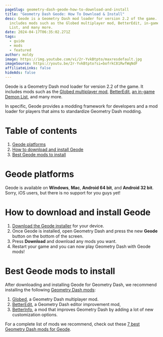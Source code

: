 ```yaml
---
pageSlug: geometry-dash-geode-how-to-download-and-install
title: "Geometry Dash Geode: How To Download & Install"
desc: Geode is a Geometry Dash mod loader for version 2.2 of the game. It
  includes mods such as the Globed multiplayer mod, BetterEdit, in-game Demon
  List, and many more.
date: 2024-04-17T06:35:02.271Z
tags:
  - guide
  - mods
  - featured
author: moldy
image: https://img.youtube.com/vi/2r-YvkBtpto/maxresdefault.jpg
imageSource: https://youtu.be/2r-YvkBtpto?si=bofrkC81RwfWqNdF
affiliateLinks: false
hideAds: false
---
```

Geode is a Geometry Dash mod loader for version 2.2 of the game. It includes mods such as the [Globed multiplayer mod](/posts/geometry-dash-multiplayer-how-to-download-and-install/), [BetterEdit](/posts/5-must-have-geometry-dash-mods-that-you-need-right-now/#better-info), [an in-game Demon List](/categories/demonlist/), and many more.

In specific, Geode provides a modding framework for developers and a mod loader for players that aims to standardize Geometry Dash modding.

# Table of contents

1. [Geode platforms](#geode-platforms)
2. [How to download and install Geode](#how-to-download-and-install-geode)
3. [Best Geode mods to install](#best-geode-mods-to-install)

# Geode platforms

Geode is available on **Windows**, **Mac**, **Android 64 bit**, and **Android 32 bit**. Sorry, iOS users, but there is no support for you guys yet!

# How to download and install Geode

1. [Download the Geode installer](https://geode-sdk.org/install/) for your device.
2. Once Geode is installed, open Geometry Dash and press the new **Geode** button on the bottom of the screen.
3. Press **Download** and download any mods you want.
4. Restart your game and you can now play Geometry Dash with Geode mods!

# Best Geode mods to install

After downloading and installing Geode for Geometry Dash, we recommend installing the following [Geometry Dash mods](/posts/5-must-have-geometry-dash-mods-that-you-need-right-now/):

1. [Globed](/posts/geometry-dash-multiplayer-how-to-download-and-install/), a Geometry Dash multiplayer mod.
2. [BetterEdit](/posts/5-must-have-geometry-dash-mods-that-you-need-right-now/#better-edit), a Geometry Dash editor improvement mod,
3. [BetterInfo](/posts/5-must-have-geometry-dash-mods-that-you-need-right-now/#better-info), a mod that improves Geometry Dash by adding a lot of new customization options.

For a complete list of mods we recommend, check out these [7 best Geometry Dash mods for Geode](/posts/best-geometry-dash-mods-for-geode/).